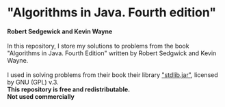 # "Algorithms in Java. Fourth edition"
**Robert Sedgewick and Kevin Wayne**<br><br>
In this repository, I store my solutions to problems from the book "Algorithms in Java. Fourth Edition" written by Robert Sedgwick and Kevin Wayne. <br><br>
I used in solving problems from their book their library <a href = "http://introcs.cs.princeton.edu/java/stdlib/stdlib-package.jar">"stdlib.jar"</a>, licensed by GNU (GPL) v.3.<br>
**This repository is free and redistributable.**<br>**Not used commercially**
